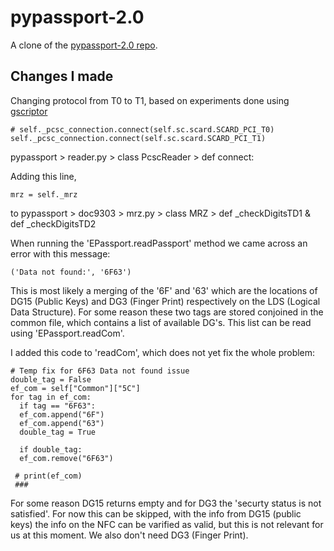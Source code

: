 # pypassport-2.0
A clone of the [pypassport-2.0 repo](https://github.com/landgenoot/pypassport-2.0).

## Changes I made

Changing protocol from T0 to T1, based on experiments done using [gscriptor](ludovic.rousseau.free.fr/softwares/pcsc-tools/)
```
# self._pcsc_connection.connect(self.sc.scard.SCARD_PCI_T0)
self._pcsc_connection.connect(self.sc.scard.SCARD_PCI_T1)
```
pypassport > reader.py > class PcscReader > def connect: 

Adding this line,
```
mrz = self._mrz
```
to pypassport > doc9303 > mrz.py > class MRZ > def _checkDigitsTD1 & def _checkDigitsTD2

When running the 'EPassport.readPassport' method we came across an error with this message:
```
('Data not found:', '6F63')
```
This is most likely a merging of the '6F' and '63' which are the locations of DG15 (Public Keys) and DG3 (Finger Print) respectively on the LDS (Logical Data Structure). For some reason these two tags are stored conjoined in the common file, which contains a list of available DG's. This list can be read using 'EPassport.readCom'.

I added this code to 'readCom', which does not yet fix the whole problem:
```
# Temp fix for 6F63 Data not found issue
double_tag = False
ef_com = self["Common"]["5C"]
for tag in ef_com:
  if tag == "6F63":
  ef_com.append("6F")
  ef_com.append("63")
  double_tag = True
        
  if double_tag:
  ef_com.remove("6F63")
        
 # print(ef_com)
 ###
```

For some reason DG15 returns empty and for DG3 the 'securty status is not satisfied'.
For now this can be skipped, with the info from DG15 (public keys) the info on the NFC can be varified as valid, but this is not relevant for us at this moment. We also don't need DG3 (Finger Print).
